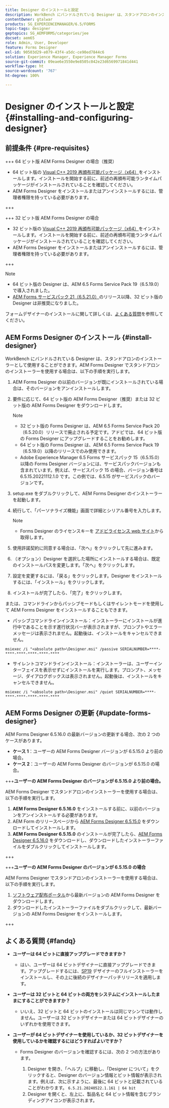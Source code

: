 ```yaml
---
title: Designer のインストールと設定
description: WorkBench にバンドルされている Designer は、スタンドアロンのインストーラーとして使用することができます。スタンドアロン Designer のインストール方法を説明します。
contentOwner: gtalwar
products: SG_EXPERIENCEMANAGER/6.5/FORMS
topic-tags: designer
geptopics: SG_AEMFORMS/categories/jee
docset: aem65
role: Admin, User, Developer
feature: Forms Designer
exl-id: 90503d29-e079-43f4-a5dc-ce90ed7844c6
solution: Experience Manager, Experience Manager Forms
source-git-commit: 09eae6e3550e9e8505c042e23d6569971841d441
workflow-type: ht
source-wordcount: '767'
ht-degree: 100%

---
```


# Designer のインストールと設定{#installing-and-configuring-designer}

## 前提条件 {#pre-requisites}

+++ 64 ビット版 AEM Forms Designer の場合（推奨）

* 64 ビット版の [Visual C++ 2019 再頒布可能パッケージ（x64）](https://learn.microsoft.com/en-us/cpp/windows/latest-supported-vc-redist?view=msvc-170)をインストールします。インストールを開始する前に、前述の再頒布可能ランタイムパッケージがインストールされていることを確認してください。
* AEM Forms Designer をインストールまたはアンインストールするには、管理者権限を持っている必要があります。

+++

+++ 32 ビット版 AEM Forms Designer の場合

* 32 ビット版の [Visual C++ 2019 再頒布可能パッケージ（x64）](https://learn.microsoft.com/en-us/cpp/windows/latest-supported-vc-redist?view=msvc-170)をインストールします。インストールを開始する前に、前述の再頒布可能ランタイムパッケージがインストールされていることを確認してください。
* AEM Forms Designer をインストールまたはアンインストールするには、管理者権限を持っている必要があります。

+++

>[!NOTE]
>
>* 64 ビット版の Designer は、AEM 6.5 Forms Service Pack 19（6.5.19.0）で導入されました。
>* [AEM Forms サービスパック 21（6.5.21.0）](https://experienceleague.adobe.com/ja/docs/experience-manager-release-information/aem-release-updates/forms-updates/aem-forms-releases)のリリース以降、32 ビット版の Designer は非推奨になりました。

フォームデザイナーのインストールに関して詳しくは、[よくある質問](#fandq)を参照してください。

## AEM Forms Designer のインストール {#install-designer}

WorkBench にバンドルされている Designer は、スタンドアロンのインストーラーとして使用することができます。AEM Forms Designer でスタンドアロンのインストーラーを使用する場合は、以下の手順を実行します。

1. AEM Forms Designer の以前のバージョンが既にインストールされている場合は、そのバージョンをアンインストールします。
1. 要件に応じて、64 ビット版の AEM Forms Designer（推奨）または 32 ビット版の AEM Forms Designer をダウンロードします。

   >[!NOTE]
   > 
   >* 32 ビット版の Forms Designer は、AEM 6.5 Forms Service Pack 20（6.5.20.0）リリースで廃止される予定です。アドビでは、64 ビット版の Forms Designer にアップグレードすることをお勧めします。
   >* 64 ビット版の Forms Designer は、AEM 6.5 Forms Service Pack 19（6.5.19.0）以降のリリースでのみ使用できます。
   >* Adobe Experience Manager 6.5 Forms サービスパック 15（6.5.15.0）以降の Forms Designer バージョンには、サービスパックバージョンも含まれています。例えば、サービスパック 15 の場合、バージョン番号は 6.5.15.20221112.1.0 です。この例では、6.5.15 がサービスパックのバージョンです。

1. setup.exe をダブルクリックして、AEM Forms Designer のインストーラーを起動します。
1. 続行して、「パーソナライズ機能」画面で詳細とシリアル番号を入力します。

   >[!NOTE]
   >
   >* Forms Designer のライセンスキーを [アドビライセンス web サイト](https://licensing.adobe.com/)から取得します。

1. 使用許諾契約に同意する場合は、「次へ」をクリックして先に進みます。
1. （オプション）Designer を選択した場所にインストールする場合は、既定のインストールパスを変更します。「次へ」をクリックします。
1. 設定を変更するには、「戻る」をクリックします。Designer をインストールするには、「インストール」をクリックします。
1. インストールが完了したら、「完了」をクリックします。

または、コマンドラインからパッシブモードもしくはサイレントモードを使用して AEM Forms Designer をインストールすることもできます。

* パッシブコマンドラインインストール：インストーラーにインストールが進行中であることを示す進行状況バーが表示されますが、プロンプトやエラーメッセージは表示されません。起動後は、インストールをキャンセルできません。

```shell
msiexec /i "<absolute path>\Designer.msi" /passive SERIALNUMBER=****-****-****-****-****-****
```

* サイレントコマンドラインインストール：インストーラーは、ユーザーインターフェイスを表示せずにインストールを実行します。プロンプト、メッセージ、ダイアログボックスは表示されません。起動後は、インストールをキャンセルできません。

```shell
msiexec /i "<absolute path>\Designer.msi" /quiet SERIALNUMBER=****-****-****-****-****-****
```

## AEM Forms Designer の更新 {#update-forms-designer}

AEM Forms Designer 6.5.16.0 の最新バージョンの更新する場合、次の 2 つのケースがあります。

* **ケース 1**：ユーザーの AEM Forms Designer バージョンが 6.5.15.0 より前の場合。
* **ケース 2**：ユーザーの AEM Forms Designer のバージョンが 6.5.15.0 の場合。

+++**ユーザーの AEM Forms Designer のバージョンが 6.5.15.0 より前の場合。**

AEM Forms Designer でスタンドアロンのインストーラーを使用する場合は、以下の手順を実行します。

1. **AEM Forms Designer 6.5.16.0** をインストールする前に、以前のバージョンをアンインストールする必要があります。
1. AEM Form のリリースページから [AEM Forms Designer 6.5.15.0](https://experienceleague.adobe.com/docs/experience-manager-release-information/aem-release-updates/forms-updates/aem-forms-releases.html?lang=ja) をダウンロードしてインストールします。
1. **AEM Forms Designer 6.5.15.0** のインストールが完了したら、[AEM Forms Designer 6.5.16.0](https://experienceleague.adobe.com/docs/experience-manager-release-information/aem-release-updates/forms-updates/aem-forms-releases.html?lang=ja) をダウンロードし、ダウンロードしたインストーラーファイルをダブルクリックしてインストールします。

+++

+++**ユーザーの AEM Forms Designer のバージョンが 6.5.15.0 の場合**

AEM Forms Designer でスタンドアロンのインストーラーを使用する場合は、以下の手順を実行します。
1. [ソフトウェア配布ポータル](https://experienceleague.adobe.com/docs/experience-manager-release-information/aem-release-updates/forms-updates/aem-forms-releases.html?lang=ja)から最新バージョンの AEM Forms Designer をダウンロードします。
1. ダウンロードしたインストーラーファイルをダブルクリックして、最新バージョンの AEM Forms Designer をインストールします。

+++

## よくある質問 {#fandq}

* **ユーザーは 64 ビットに直接アップグレードできますか？**
   * はい、ユーザーは 64 ビットデザイナーに直接アップグレードできます。アップグレードするには、[SP19](https://experience.adobe.com/#/downloads/content/software-distribution/en/aem.html?package=/content/software-distribution/en/details.html/content/dam/aem/public/adobe/packages/cq650/servicepack/fd/Designer-Patch/sp19_x64/aemforms_designer_6_5_0_wwe_win.zip) デザイナーのフルインストーラーをインストールし、その上に後続のデザイナーパッチリリースを適用します。

* **ユーザーは 32 ビットと 64 ビットの両方をシステムにインストールしたままにすることができますか？**
   * いいえ、32 ビットと 64 ビットのインストールは同じマシンでは動作しません。ユーザーは 32 ビットデザイナーまたは 64 ビットデザイナーのいずれかを使用できます。

* **ユーザーが 64 ビットデザイナーを使用しているか、32 ビットデザイナーを使用しているかを確認するにはどうすればよいですか？**
   * Forms Designer のバージョンを確認するには、次の 2 つの方法があります。

      1. Designer を開き、「ヘルプ」に移動し、「Designer について」をクリックすると、Designer のバージョン情報とビット情報が表示されます。例えば、次に示すように、最後に 64 ビットと記載されていることがわかります。
         `6.5.21.20240522.1.161 | 64 bit`
      1. Designer を開くと、左上に、製品名と 64 ビット情報を含むブランディングアイコンが表示されます。